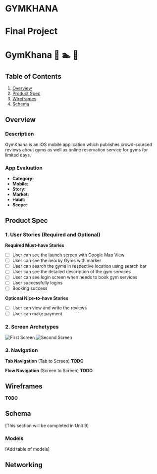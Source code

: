 # GYMKHANA
Final Project
===

# GymKhana :basketball: :swimmer: :muscle:

## Table of Contents
1. [Overview](#Overview)
1. [Product Spec](#Product-Spec)
1. [Wireframes](#Wireframes)
2. [Schema](#Schema)

## Overview
### Description
GymKhana is an iOS mobile application which publishes crowd-sourced reviews about gyms as well as online reservation service for gyms for limited days.

### App Evaluation
- **Category:**
- **Mobile:**
- **Story:**
- **Market:**
- **Habit:**
- **Scope:**

## Product Spec

### 1. User Stories (Required and Optional)

**Required Must-have Stories**

- [ ] User can see the launch screen with Google Map View
- [ ] User can see the nearby Gyms with marker
- [ ] User can search the gyms in respective location using search bar
- [ ] User can see the detailed description of the gym services
- [ ] User can see login screen when needs to book gym services
- [ ] User successfully logins
- [ ] Booking success

**Optional Nice-to-have Stories**
- [ ] User can view and write the reviews
- [ ] User can make payment

### 2. Screen Archetypes


<img src='ImageScreen1.jpeg' title='First Screen' width='' alt='First Screen' />
   
<img src='https://i.imgur.com/pEqo1ao.jpg' title='Second Screen' width='' alt='Second Screen' />
   

### 3. Navigation

**Tab Navigation** (Tab to Screen)
__TODO__

**Flow Navigation** (Screen to Screen)
__TODO__

## Wireframes
__TODO__

## Schema 
[This section will be completed in Unit 9]
### Models
[Add table of models]
## Networking
